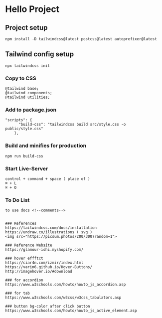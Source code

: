 # Hello Project

## Project setup
```
npm install -D tailwindcss@latest postcss@latest autoprefixer@latest
```
## Tailwind config setup
```
npx tailwindcss init
```
### Copy to CSS
```
@tailwind base;
@tailwind components;
@tailwind utilities;
```
### Add to package.json
```
"scripts": {
      "build-css": "tailwindcss build src/style.css -o public/style.css"
    },
```
### Build and minifies for production
```
npm run build-css
```
### Start Live-Server
```
control + command + space ( place of )
⌘ + L
⌘ + O
```
### To Do List
```
to use docs <!--comments-->


### References
https://tailwindcss.com/docs/installation
https://undraw.co/illustrations ( svg )
<img src="https://picsum.photos/200/300?random=1">

### Reference Website
https://glamour-ishi.myshopify.com/ 

### hover effftct 
https://ciar4n.com/izmir/index.html
https://varin6.github.io/Hover-Buttons/
http://imagehover.io/#download

### for accordion
https://www.w3schools.com/howto/howto_js_accordion.asp

### for tab
https://www.w3schools.com/w3css/w3css_tabulators.asp

### button bg-color after click button
https://www.w3schools.com/howto/howto_js_active_element.asp